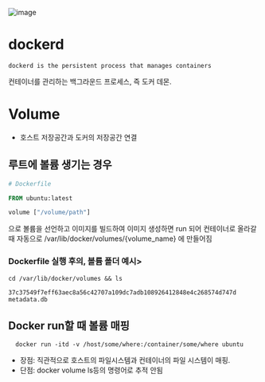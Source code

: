 
![image](https://user-images.githubusercontent.com/15938354/147892292-59d4aaa0-4385-4faa-b83c-968716e974cd.png)


# dockerd
```
dockerd is the persistent process that manages containers
```
컨테이너를 관리하는 백그라운드 프로세스, 즉 도커 데몬. 


# Volume

- 호스트 저장공간과 도커의 저장공간 연결 


## 루트에 볼륨 생기는 경우

```Dockerfile
# Dockerfile

FROM ubuntu:latest

volume ["/volume/path"]

```

으로 볼륨을 선언하고 이미지를 
빌드하여 이미지 생성하면
run 되어 컨테이너로 올라갈 때 자동으로 
/var/lib/docker/volumes/{volume_name} 에 만들어짐

### Dockerfile 실행 후의, 볼륨 폴더 예시>

```
cd /var/lib/docker/volumes && ls 

37c37549f7eff63aec8a56c42707a109dc7adb108926412848e4c268574d747d  metadata.db
```

## Docker run할 때 볼륨 매핑

```
  docker run -itd -v /host/some/where:/container/some/where ubuntu
```

- 장점: 직관적으로 호스트의 파일시스템과 컨테이너의 파일 시스템이 매핑.
- 단점: docker volume ls등의 명령어로 추적 안됨
